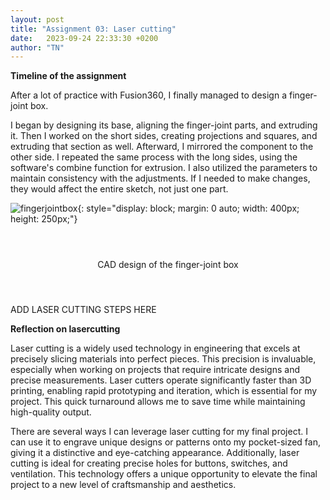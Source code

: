 ```yaml
---
layout: post
title: "Assignment 03: Laser cutting"
date:   2023-09-24 22:33:30 +0200
author: "TN"
---
```


**Timeline of the assignment**

After a lot of practice with Fusion360, I finally managed to design a finger-joint box.

I began by designing its base, aligning the finger-joint parts, and extruding it. Then I worked on the short sides, creating projections and squares, and extruding that section as well. Afterward, I mirrored the component to the other side. I repeated the same process with the long sides, using the software's combine function for extrusion. I also utilized the parameters to maintain consistency with the adjustments. If I needed to make changes, they would affect the entire sketch, not just one part.

![fingerjointbox](https://github.com/thomasnguy3n/ADA525/assets/142970936/94f7965e-67b4-4513-8329-1d9e5cdd2e80){: style="display: block; margin: 0 auto; width: 400px; height: 250px;"}

<div style="display: flex; justify-content: center; align-items: center; height: 100px;">
  <p>CAD design of the finger-joint box</p>
</div>

ADD LASER CUTTING STEPS HERE

**Reflection on lasercutting**

Laser cutting is a widely used technology in engineering that excels at precisely slicing materials into perfect pieces. This precision is invaluable, especially when working on projects that require intricate designs and precise measurements. Laser cutters operate significantly faster than 3D printing, enabling rapid prototyping and iteration, which is essential for my project. This quick turnaround allows me to save time while maintaining high-quality output.

There are several ways I can leverage laser cutting for my final project. I can use it to engrave unique designs or patterns onto my pocket-sized fan, giving it a distinctive and eye-catching appearance. Additionally, laser cutting is ideal for creating precise holes for buttons, switches, and ventilation. This technology offers a unique opportunity to elevate the final project to a new level of craftsmanship and aesthetics.